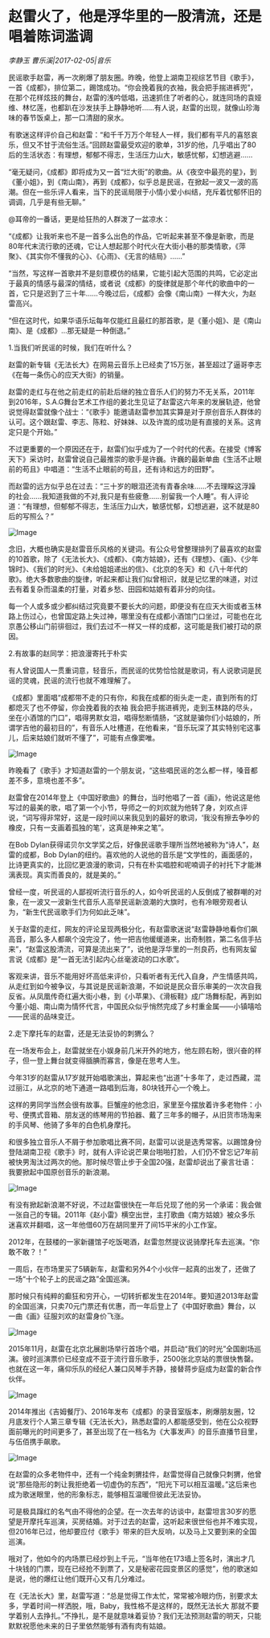 # 赵雷火了，他是浮华里的一股清流，还是唱着陈词滥调

*李静玉 曹乐溪|2017-02-05|音乐*

民谣歌手赵雷，再一次刷爆了朋友圈。昨晚，他登上湖南卫视综艺节目《歌手》，一首《成都》，排位第二，踢馆成功。“你会挽着我的衣袖，我会把手揣进裤兜”，在那个花样炫技的舞台，赵雷的浅吟低唱，迅速抓住了听者的心，就连同场的袁娅维、林忆莲，也都趴在沙发扶手上静静地听……有人说，赵雷的出现，就像山珍海味的春节饭桌上，那一口清甜的泉水。

有歌迷这样评价自己和赵雷：“和千千万万个年轻人一样，我们都有平凡的喜怒哀乐，但又不甘于流俗生活。”回顾赵雷最受欢迎的歌单，31岁的他，几乎唱出了80后的生活状态：有理想，郁郁不得志，生活压力山大，敏感忧郁，幻想逃避……

“毫无疑问，《成都》即将成为又一首“烂大街”的歌曲。从《夜空中最亮的星》，到《董小姐》，到《南山南》，再到《成都》，似乎总是民谣，在掀起一波又一波的高潮。但在一些乐评人看来，当下的民谣局限于小情小爱小纠结，充斥着忧郁怀旧的调调，几乎是有些无聊。”

@耳帝的一番话，更是给狂热的人群泼了一盆凉水：

“《成都》让我听来也不是一首多么出色的作品，它听起来甚至不像是新歌，而是80年代末流行歌的还魂，它让人想起那个时代火在大街小巷的那类情歌，《萍聚》、《其实你不懂我的心》、《心雨》、《无言的结局》……”

“当然，写这样一首歌并不是刻意模仿的结果，它能引起大范围的共鸣，它必定出于最真的情感与最深的情结，或者说《成都》的旋律就是那个年代的歌曲中的一首，它只是迟到了三十年……今晚过后，《成都》会像《南山南》一样大火，为赵雷高兴。

“但在这时代，如果华语乐坛每年仅能红且最红的那首歌，是《董小姐》、是《南山南》、是《成都》…那无疑是一种倒退。”

1.当我们听民谣的时候，我们在听什么？

赵雷的新专辑《无法长大》在网易云音乐上已经卖了15万张，甚至超过了逼哥李志《在每一条伤心的应天大街》的销量。

赵雷的走红与在他之前走红的前赴后继的独立音乐人们的努力不无关系，2011年到2016年，S.A.G舞台艺术工作组的姜北生见证了赵雷这六年来的发展轨迹，他曾说觉得赵雷就像个战士：“《歌手》能邀请赵雷参加其实算是对于原创音乐人群体的认可。这个跟赵雷、李志、陈粒、好妹妹、以及许嵩的成功是有直接的关系。这肯定只是个开始。”

不过更重要的一个原因还在于，赵雷们似乎成为了一个时代的代表。在接受《博客天下》采访时，赵雷曾说自己最推崇的歌手是许巍。许巍的最新单曲《生活不止眼前的苟且》中唱道：“生活不止眼前的苟且，还有诗和远方的田野”。

而赵雷的远方似乎总在过去：“三十岁的眼泪还流有青春余味......不去理睬这浮躁的社会......我知道我做的不对,我只是有些疲惫......别留我一个人睡”。有人评论道：“有理想，但郁郁不得志，生活压力山大，敏感忧郁，幻想逃避，这不就是80后的写照么？”

![Image](http://static.ylzbl.com/201704281808292305)

念旧，大概也确实是赵雷音乐风格的关键词。有公众号曾整理排列了最喜欢的赵雷的10首歌，除了《无法长大》、《成都》、《南方姑娘》，还有《理想》、《画》、《少年锦时》、《我们的时光》、《未给姐姐递出的信》、《北京的冬天》和《八十年代的歌》。绝大多数歌曲的旋律，听起来都让我们似曾相识，就是记忆里的味道，对过去有着复杂而温柔的打量，对着乡愁、田园和姑娘有着非分的向往。

每一个人或多或少都纠结过究竟要不要长大的问题，即便没有在应天大街或者玉林路上伤过心，也曾国定路上失过神，哪里没有在成都小酒馆门口坐过，可能也在北京愚公移山门前徘徊过，我们去过不一样又一样的成都，这可能是我们被打动的原因。

2.有故事的赵同学：把浪漫寄托于朴实

有人曾说国人一贯重词意，轻音乐，而民谣的优势恰恰就是歌词，有人说歌词是民谣的灵魂，民谣的流行也就不难理解了。

《成都》里面唱“成都带不走的只有你，和我在成都的街头走一走，直到所有的灯都熄灭了也不停留，你会挽着我的衣袖 我会把手揣进裤兜，走到玉林路的尽头，坐在小酒馆的门口”，唱得男默女泪，唱得愁断情肠，“这就是骗你们小姑娘的，所谓学吉他的最初目的”，有音乐人吐槽道，在他看来，“音乐玩深了其实特别宅这事儿，后来姑娘们就听不懂了”，可能有点像窦唯。

![Image](http://static.ylzbl.com/201704281808297144)

昨晚看了《歌手》才知道赵雷的一个朋友说，“这些唱民谣的怎么都一样，嗓音都差不多，意境也差不多”。

赵雷曾在2014年登上《中国好歌曲》的舞台，当时他唱了一首《画》，他说这是他写过的最美的歌，唱了第一个小节，导师之一的刘欢就为他转了身，刘欢点评说，“词写得非常好，这是一段时间以来我见到的最好的歌词，‘我没有擦去争吵的橡皮，只有一支画着孤独的笔’，这真是神来之笔”。

在Bob Dylan获得诺贝尔文学奖之后，好像民谣歌手理所当然地被称为“诗人”，赵雷的成都，Bob Dylan的纽约。喜欢他的人说他的音乐是“文学性的，画面感的，比诗更真实的，比回忆更浪漫的歌词，只有在朴实唱腔和呢喃调子的衬托下才能淋漓表现。真实而善良的，就是美的。”

曾经一度，听民谣的人鄙视听流行音乐的人，如今听民谣的人反倒成了被群嘲的对象，在一波又一波新生代音乐人高举民谣新浪潮的大旗时，也有冷眼旁观者认为，“新生代民谣歌手们为何如此乏味”。

关于赵雷的走红，网友的评论呈现两极分化，有赵雷歌迷说“赵雷静静地看你们飙高音，那么多人都飙个没完没了，他一把吉他缓缓道来，出奇制胜，第二名信手拈来”，“赵雷这股清流，可算是流出来了”，说他是浮华里的一剂良药，也有网友留言说《成都》是“一首无法引起内心丝毫波动的口水歌”。

客观来讲，音乐不能用好坏高低来评价，只看听者有无代入自身，产生情感共鸣，从走红到如今被争议，与其说是民谣新浪潮，不如说是民众音乐审美的一次次自我反省。从凤凰传奇红遍大街小巷，到《小苹果》、《滑板鞋》成广场舞标配，再到如今董小姐、南山南为情怀代言，中国民众似乎悄然完成了乡村重金属——小镇嘻哈——民谣的品味变迁。

2.走下摩托车的赵雷，还是无法妥协的刺猬么？

在一场发布会上，赵雷就坐在小娱身前几米开外的地方，他左顾右盼，很兴奋的样子，但一登上舞台就变得腼腆而寡言，像是在思考人生。

今年31岁的赵雷从17岁就开始唱歌演出，算起来也“出道”十多年了，走过西藏，混过丽江，从北京的地下通道一路唱到后海，80块钱开心一个晚上。

这样的男同学当然会很有故事。巨蟹座的他念旧，家里至今摆放着许多老物件：小号、便携式音箱、朋友送的练琴用的节拍器、戴了三年多的帽子，从旧货市场淘来的手风琴、他骑了多年的白色机身摩托。

和很多独立音乐人不屑于参加歌唱比赛不同，赵雷可以说是选秀常客。以踢馆身份登陆湖南卫视《歌手》时，就有人评论说芒果台啪啪打脸，人们仍不曾忘记7年前被快男淘汰过两次的他。那时候尽管止步于全国20强，赵雷却说出了豪言壮语：我要掀起中国原创音乐的新浪潮。

![Image](http://static.ylzbl.com/201704281808296935)

有没有掀起新浪潮不好说，不过赵雷很快在一年后兑现了他的另一个承诺：我会做一张自己的专辑。2011年《赵小雷》横空出世，主打歌曲《南方姑娘》被众多乐迷喜欢并翻唱，这一年他借60万在胡同里开了间15平米的小工作室。

2012年，在鼓楼的一家新疆馆子吃饭喝酒，赵雷忽然提议说骑摩托车去巡演。“你敢不敢？！”

一周后，在市场里买了5辆新车，赵雷和另外4个小伙伴一起真的出发了，还做了一场“十个轮子上的民谣之路”全国巡演。

那时候只有纯粹的癫狂和穷开心，一切转折都发生在2014年。要知道2013年赵雷的全国巡演，只卖70元门票还有优惠，而一年后登上了《中国好歌曲》舞台，以一曲《画》征服刘欢的赵雷身价飞涨。

![Image](http://static.ylzbl.com/201704281808297291)

2015年11月，赵雷在北京北展剧场举行首场个唱，并启动“我们的时光”全国剧场巡演。彼时巡演票价已经变成不亚于流行音乐歌手，2500张北京站的票很快售罄。也就在这一年，痛仰乐队的经纪人兼口风琴手齐静，接替蒋步庭成为赵雷的新合作伙伴。

![Image](http://static.ylzbl.com/201704281808297089)

2014年推出《吉姆餐厅》、2016年发布《成都》的录音室版本，刷爆朋友圈，12月底发行个人第三章专辑《无法长大》，熟悉赵雷的人都能感受到，他在公众视野面前曝光的时间更多了，甚至出现了在一档名为《大事发声》的音乐直播节目里，与伍佰携手飙歌。

![Image](http://static.ylzbl.com/201704281808302094)

在赵雷的众多老物件中，还有一个纯金刺猬挂件，赵雷觉得自己就像只刺猬，他曾说“那些隐形的刺让我拒绝着一切虚伪的东西”，“阳光下可以相互温暖。”这后来也成为歌迷眼里，他的形象标志，能够相互温暖但彼此无法妥协。

可是极具蹿红的名气由不得他的企望。在一次去年的访谈中，赵雷坦言30岁的愿望是开摩托车巡演，买房结婚。对于过去的赵雷，这听起来很世俗也并不难实现，但2016年已过，他却要应付《歌手》带来的巨大反响，以及马上又要到来的全国巡演。

哦对了，他如今的内场票已经炒到上千元，“当年他在173墙上签名时，演出才几十块钱的门票，现在已经抢不到票了，又是秘密花园变景区的感觉”，他的歌迷如是说，他的爆红让他们既开心又有几分难过。

在《无法长大》里，赵雷写道：“总是觉得工作太忙，常常被冷眼灼伤，别要求太多，学着时间一样洒脱，哦，Baby，我性格不是这样的，既然无法长大 那就不要学着别人去挣扎。”不挣扎，是不是就意味着妥协？我们无法预测赵雷的明天，只能默默祝愿他未来的日子里依然能够有酒有肉有姑娘。

